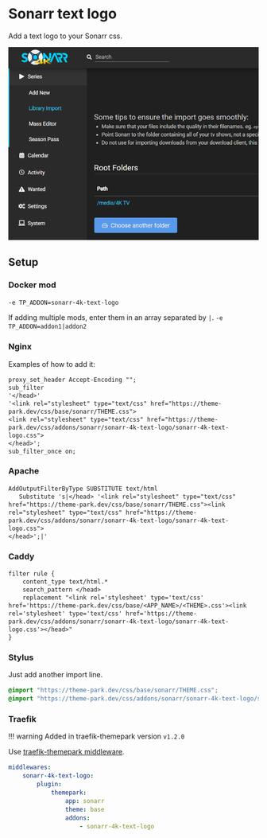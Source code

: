 # Sonarr text logo

Add a text logo to your Sonarr css.

<p>
<a href="desktop.png" rel="noopener"><img src="desktop.png" alt="Screen Shot 1" /></a>
</p>

## Setup

### Docker mod

`-e TP_ADDON=sonarr-4k-text-logo`

If adding multiple mods, enter them in an array separated by  `|`. `-e TP_ADDON=addon1|addon2`

### Nginx

Examples of how to add it:

```nginx
proxy_set_header Accept-Encoding "";
sub_filter
'</head>'
'<link rel="stylesheet" type="text/css" href="https://theme-park.dev/css/base/sonarr/THEME.css">
<link rel="stylesheet" type="text/css" href="https://theme-park.dev/css/addons/sonarr/sonarr-4k-text-logo/sonarr-4k-text-logo.css">
</head>';
sub_filter_once on;
```

### Apache

```nginx
AddOutputFilterByType SUBSTITUTE text/html
   Substitute 's|</head> '<link rel="stylesheet" type="text/css" href="https://theme-park.dev/css/base/sonarr/THEME.css"><link rel="stylesheet" type="text/css" href="https://theme-park.dev/css/addons/sonarr/sonarr-4k-text-logo/sonarr-4k-text-logo.css">
</head>';|'
```

### Caddy

```nginx
filter rule {
    content_type text/html.*
    search_pattern </head>
    replacement "<link rel='stylesheet' type='text/css' href='https://theme-park.dev/css/base/<APP_NAME>/<THEME>.css'><link rel='stylesheet' type='text/css' href='https://theme-park.dev/css/addons/sonarr/sonarr-4k-text-logo/sonarr-4k-text-logo.css'></head>"
}
```

### Stylus

Just add another import line.

```css
@import "https://theme-park.dev/css/base/sonarr/THEME.css";
@import "https://theme-park.dev/css/addons/sonarr/sonarr-4k-text-logo/sonarr-4k-text-logo.css";
```

### Traefik

>
!!! warning
    Added in traefik-themepark version `v1.2.0`

Use <a href="/setup/#traefik" rel="noopener">traefik-themepark middleware</a>.

```yaml
middlewares:
    sonarr-4k-text-logo:
        plugin:
            themepark:
                app: sonarr
                theme: base
                addons:
                    - sonarr-4k-text-logo
```
